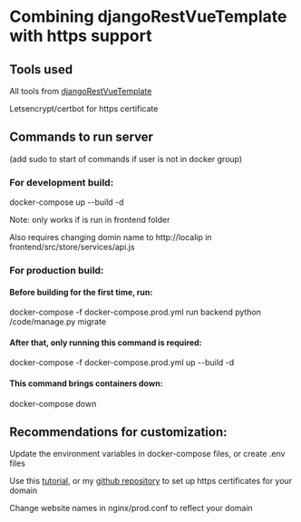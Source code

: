 # Combining djangoRestVueTemplate with https support

## Tools used
All tools from [djangoRestVueTemplate](https://github.com/gbaranov99/djangoRestVueTemplate)

Letsencrypt/certbot for https certificate

## Commands to run server
(add sudo to start of commands if user is not in docker group)

### For development build:
docker-compose up --build -d

Note: only works if <yarn install> is run in frontend folder

Also requires changing domin name to http://localip in frontend/src/store/services/api.js

### For production build:
#### Before building for the first time, run:

docker-compose -f docker-compose.prod.yml run backend python /code/manage.py migrate

#### After that, only running this command is required:
docker-compose -f docker-compose.prod.yml up --build -d

#### This command brings containers down:
docker-compose down

## Recommendations for customization:
Update the environment variables in docker-compose files, or create .env files

Use this [tutorial](https://www.humankode.com/ssl/how-to-set-up-free-ssl-certificates-from-lets-encrypt-using-docker-and-nginx), or my [github repository](https://github.com/gbaranov99/base_website) to set up https certificates for your domain

Change website names in nginx/prod.conf to reflect your domain
